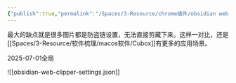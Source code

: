 ```yaml
---
{"publish":true,"permalink":"/Spaces/3-Resource/chrome插件/obsidian web clipper.md","created":"2025-04-04","modified":"2025-05-31","published":"2025-07-29T23:04:28.680+08:00","tags":["chrome插件"],"cssclasses":""}
---
```



最大的缺点就是很多图片都是防盗链设置，无法直接剪藏下来。这样一对比，还是[[Spaces/3-Resource/软件梳理/macos软件/Cubox]]有更多的应用场景。

2025-07-01全局


![[obsidian-web-clipper-settings.json]]
